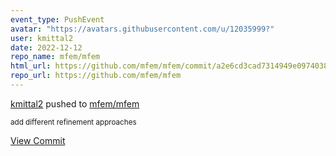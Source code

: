 ```yaml
---
event_type: PushEvent
avatar: "https://avatars.githubusercontent.com/u/12035999?"
user: kmittal2
date: 2022-12-12
repo_name: mfem/mfem
html_url: https://github.com/mfem/mfem/commit/a2e6cd3cad7314949e097403801aef5399bb0f8a
repo_url: https://github.com/mfem/mfem
---
```


<a href='https://github.com/kmittal2' target='_blank'>kmittal2</a> pushed to <a href='https://github.com/mfem/mfem' target='_blank'>mfem/mfem</a>

<small>add different refinement approaches</small>

<a href='https://github.com/mfem/mfem/commit/a2e6cd3cad7314949e097403801aef5399bb0f8a' target='_blank'>View Commit</a>